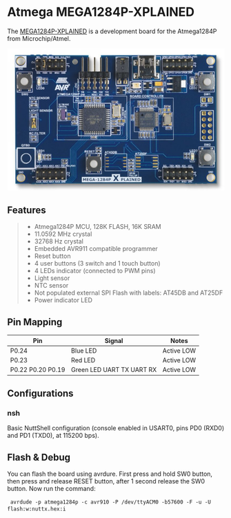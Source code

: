 # Atmega MEGA1284P-XPLAINED

The
[MEGA1284P-XPLAINED](https://www.microchip.com/en-us/development-tool/ATMEGA1284P-XPLD)
is a development board for the Atmega1284P from Microchip/Atmel.

![Microchip/Atmega MEGA1284P-XPLAINED](board.jpg)

## Features

>   - Atmega1284P MCU, 128K FLASH, 16K SRAM
>   - 11.0592 MHz crystal
>   - 32768 Hz crystal
>   - Embedded AVR911 compatible programmer
>   - Reset button
>   - 4 user buttons (3 switch and 1 touch button)
>   - 4 LEDs indicator (connected to PWM pins)
>   - Light sensor
>   - NTC sensor
>   - Not populated external SPI Flash with labels: AT45DB and AT25DF
>   - Power indicator LED

## Pin Mapping

| Pin               | Signal                    | Notes      |
| ----------------- | ------------------------- | ---------- |
| P0.24             | Blue LED                  | Active LOW |
| P0.23             | Red LED                   | Active LOW |
| P0.22 P0.20 P0.19 | Green LED UART TX UART RX | Active LOW |

## Configurations

### nsh

Basic NuttShell configuration (console enabled in USART0, pins PD0
(RXD0) and PD1 (TXD0), at 115200 bps).

## Flash & Debug

You can flash the board using avrdure. First press and hold SW0 button,
then press and release RESET button, after 1 second release the SW0
button. Now run the command:

     avrdude -p atmega1284p -c avr910 -P /dev/ttyACM0 -b57600 -F -u -U flash:w:nuttx.hex:i
